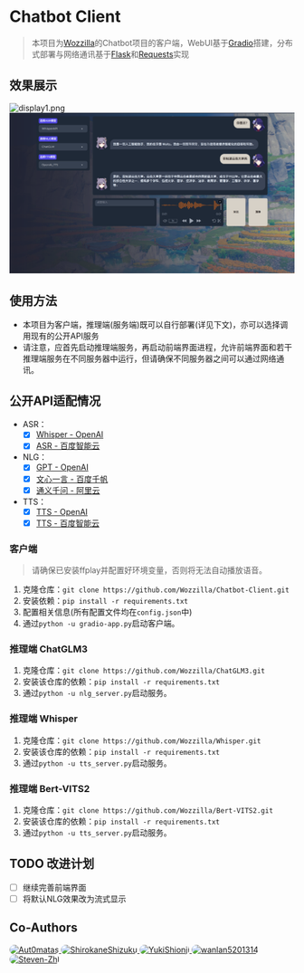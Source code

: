 # Chatbot Client

> 本项目为[Wozzilla](https://github.com/orgs/Wozzilla)的Chatbot项目的客户端，WebUI基于[Gradio](https://www.gradio.app/)搭建，分布式部署与网络通讯基于[Flask](https://github.com/pallets/flask)和[Requests](https://requests.readthedocs.io/en/latest)实现

## 效果展示

![display1.png](display1.png)
![display2.png](display2.png)

## 使用方法

* 本项目为客户端，推理端(服务端)既可以自行部署(详见下文)，亦可以选择调用现有的公开API服务
* 请注意，应首先启动推理端服务，再启动前端界面进程，允许前端界面和若干推理端服务在不同服务器中运行，但请确保不同服务器之间可以通过网络通讯。

## 公开API适配情况

* ASR：
  * [x] [Whisper - OpenAI](https://platform.openai.com/docs/guides/speech-to-text)
  * [x] [ASR - 百度智能云](https://cloud.baidu.com/doc/SPEECH/s/qlcirqhz0)
* NLG：
  * [x] [GPT - OpenAI](https://platform.openai.com/docs/guides/text-generation)
  * [x] [文心一言 - 百度千帆](https://cloud.baidu.com/doc/WENXINWORKSHOP/s/flfmc9do2)
  * [x] [通义千问 - 阿里云](https://help.aliyun.com/zh/dashscope/developer-reference/api-details)
* TTS：
  * [x] [TTS - OpenAI](https://platform.openai.com/docs/guides/text-to-speech)
  * [x] [TTS - 百度智能云](https://cloud.baidu.com/doc/SPEECH/s/mlciskuqn)

### 客户端

> 请确保已安装ffplay并配置好环境变量，否则将无法自动播放语音。

1. 克隆仓库：`git clone https://github.com/Wozzilla/Chatbot-Client.git`
2. 安装依赖：`pip install -r requirements.txt`
3. 配置相关信息(所有配置文件均在`config.json`中)
4. 通过`python -u gradio-app.py`启动客户端。

### 推理端 ChatGLM3

1. 克隆仓库：`git clone https://github.com/Wozzilla/ChatGLM3.git`
2. 安装该仓库的依赖：`pip install -r requirements.txt`
3. 通过`python -u nlg_server.py`启动服务。

### 推理端 Whisper

1. 克隆仓库：`git clone https://github.com/Wozzilla/Whisper.git`
2. 安装该仓库的依赖：`pip install -r requirements.txt`
3. 通过`python -u tts_server.py`启动服务。

### 推理端 Bert-VITS2

1. 克隆仓库：`git clone https://github.com/Wozzilla/Bert-VITS2.git`
2. 安装该仓库的依赖：`pip install -r requirements.txt`
3. 通过`python -u tts_server.py`启动服务。

## TODO 改进计划

* [ ] 继续完善前端界面
* [ ] 将默认NLG效果改为流式显示

## Co-Authors

<a href="https://github.com/Aut0matas">
<img src="https://avatars.githubusercontent.com/u/43371529?v=4" alt="Aut0matas"
style="width: 48px; height: 48px; border-radius: 24px; border-width:2px; border-color: white;">
</a>
<a href="https://github.com/ShirokaneShizuku">
<img src="https://avatars.githubusercontent.com/u/102428923?v=4"  alt="ShirokaneShizuku"
style="width: 48px; height: 48px; border-radius: 24px; border-width:2px; border-color: white;">
</a>
<a href="https://github.com/YukiShionji">
<img src="https://avatars.githubusercontent.com/u/80265989?v=4"  alt="YukiShionji" 
style="width: 48px; height: 48px; border-radius: 24px; border-width:2px; border-color: white;">
</a>
<a href="https://github.com/wanlan5201314">
<img src="https://avatars.githubusercontent.com/u/112745268?v=4" alt="wanlan5201314"
style="width: 48px; height: 48px; border-radius: 24px; border-width:2px; border-color: white;">
</a>
<a href="https://github.com/Steven-Zhl">
<img src="https://avatars.githubusercontent.com/u/80385790?v=4" alt="Steven-Zhl"
style="width: 48px; height: 48px; border-radius: 24px; border-width:2px; border-color: white;">
</a>
